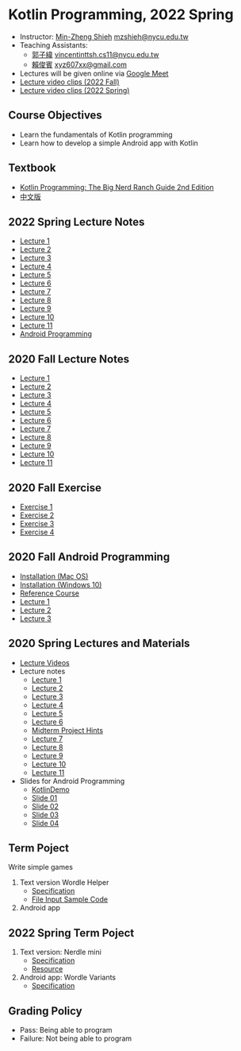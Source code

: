 # Kotlin Programming, 2022 Spring

+   Instructor: [Min-Zheng Shieh](mailto:mzshieh@nycu.edu.tw) mzshieh@nycu.edu.tw
+   Teaching Assistants: 
    +   [郭子緯](mailto:vincentinttsh.cs11@nycu.edu.tw) vincentinttsh.cs11@nycu.edu.tw
    +   [賴俊賓](mailto:xyz607xx@gmail.com) xyz607xx@gmail.com
+   Lectures will be given online via [Google Meet](https://meet.google.com/ukj-mrcw-fyt) 
+   [Lecture video clips (2022 Fall)](https://drive.google.com/drive/folders/1uI6skDHG5pUrnisCxK_CqTJcfzz-hYOe?usp=sharing)
+   [Lecture video clips (2022 Spring)](https://drive.google.com/drive/folders/1CptCPprX9H4_z4Sc-XVPgwDQT1RtXEPi?usp=sharing)

## Course Objectives

+   Learn the fundamentals of Kotlin programming
+   Learn how to develop a simple Android app with Kotlin

## Textbook

+ [Kotlin Programming: The Big Nerd Ranch Guide 2nd Edition](https://www.amazon.com/Kotlin-Programming-Ranch-Guide-Guides-dp-0136891055/dp/0136891055)
+ [中文版](https://www.tenlong.com.tw/products/9789864344796?list_name=srh)

## 2022 Spring Lecture Notes

+ [Lecture 1](https://hackmd.io/@truckski/rkMSYDVl9)
+ [Lecture 2](https://hackmd.io/@truckski/BkS91d4eq)
+ [Lecture 3](https://hackmd.io/@truckski/S1fec1wWc)
+ [Lecture 4](https://hackmd.io/@truckski/H1zf6xwW9)
+ [Lecture 5](https://hackmd.io/@truckski/rykBq4xM5)
+ [Lecture 6](https://hackmd.io/@truckski/rklQsElM9)
+ [Lecture 7](https://hackmd.io/@truckski/BJpRJhG75)
+ [Lecture 8](https://hackmd.io/@truckski/B1YzxXHNc)
+ [Lecture 9](https://hackmd.io/@truckski/SJs_lmHV9)
+ [Lecture 10](https://hackmd.io/@truckski/ry_KVvAE5)
+ [Lecture 11](https://hackmd.io/@truckski/SkgR4vRV9)
+ [Android Programming](https://hackmd.io/@truckski/S1GJ8W5U9)

## 2020 Fall Lecture Notes

+ [Lecture 1](https://hackmd.io/@truckski/BJbFMT_Hv)
+ [Lecture 2](https://hackmd.io/@truckski/ByliKf28D)
+ [Lecture 3](https://hackmd.io/@truckski/ByVoMISvD)
+ [Lecture 4](https://hackmd.io/@truckski/rJKHjtAwv)
+ [Lecture 5](https://hackmd.io/@truckski/Syi_OhDuP)
+ [Lecture 6](https://hackmd.io/@truckski/B1TkFnwOw)
+ [Lecture 7](https://hackmd.io/@truckski/HJJ2DkbFP)
+ [Lecture 8](https://hackmd.io/@truckski/r1lioE5Kw)
+ [Lecture 9](https://hackmd.io/@truckski/BkI4245FD)
+ [Lecture 10](https://hackmd.io/@truckski/ryTM7s25D)
+ [Lecture 11](https://hackmd.io/@truckski/BkD5wo29P)

## 2020 Fall Exercise

+ [Exercise 1](https://hackmd.io/@yuchingtw/By82yIvSw)
+ [Exercise 2](https://drive.google.com/file/d/1V5OUj-BGHrAE1hxt0dlIe5QRoGJFDl1c/view)
+ [Exercise 3](https://drive.google.com/file/d/1GsD0RKXTItXNv_SCkEOe5d0RNIgReRFl/view)
+ [Exercise 4](https://drive.google.com/file/d/12Yb3vTBiu6HWqP3sq4OLRe_QMGoohlmN/view)

## 2020 Fall Android Programming

+ [Installation (Mac OS)](https://hackmd.io/@yuchingtw/By5HDQxcw)
+ [Installation (Windows 10)](https://hackmd.io/@BpUgvpG2TZy_PvDRF1bwvw/rkzf4SW9D)
+ [Reference Course](https://classroom.udacity.com/courses/ud9012)
+ [Lecture 1](https://hackmd.io/@yuchingtw/rkzdumYcD)
+ [Lecture 2](https://hackmd.io/@truckski/B1FZEGrjw)
+ [Lecture 3](https://hackmd.io/@truckski/By2N8Id2P)

## 2020 Spring Lectures and Materials

+ [Lecture Videos](https://drive.google.com/open?id=10WexRjBzionhAyHhyqT4qDNpN2-mao9q)
+ Lecture notes
    +   [Lecture 1](https://hackmd.io/@BpUgvpG2TZy_PvDRF1bwvw/SyIQFblrL)
    +   [Lecture 2](https://hackmd.io/@BpUgvpG2TZy_PvDRF1bwvw/H1uBA1RBL)
    +   [Lecture 3](https://hackmd.io/@BpUgvpG2TZy_PvDRF1bwvw/H1sQrQP8U)
    +   [Lecture 4](https://hackmd.io/@BpUgvpG2TZy_PvDRF1bwvw/HyYCs7iPI)
    +   [Lecture 5](https://hackmd.io/@BpUgvpG2TZy_PvDRF1bwvw/Hy7ZLkfuI)
    +   [Lecture 6](https://hackmd.io/@BpUgvpG2TZy_PvDRF1bwvw/r1f4lt2u8)
    +   [Midterm Project Hints](https://hackmd.io/@BpUgvpG2TZy_PvDRF1bwvw/rJQotn8FL)
    +   [Lecture 7](https://hackmd.io/@BpUgvpG2TZy_PvDRF1bwvw/rk7Cos15U)
    +   [Lecture 8](https://hackmd.io/@BpUgvpG2TZy_PvDRF1bwvw/BJ09J0L9U)
    +   [Lecture 9](https://hackmd.io/@BpUgvpG2TZy_PvDRF1bwvw/rJl1EJv9L)
    +   [Lecture 10](https://hackmd.io/@BpUgvpG2TZy_PvDRF1bwvw/BJXUZTij8)
    +   [Lecture 11](https://hackmd.io/@BpUgvpG2TZy_PvDRF1bwvw/S1Vpo802I)
+ Slides for Android Programming
    +   [KotlinDemo](https://github.com/lgthbo/KotlinDemo)
    +   [Slide 01](https://docs.google.com/presentation/d/1w-4_qG849bpAQnSsZvRVNRIraUdIHw2Cwe8tqU4-aLc/)
    +   [Slide 02](https://docs.google.com/presentation/d/19Uo-eXxBEV3qMivn3WycwK8cZvOEsMoO-0VaO4RtUXk/)
    +   [Slide 03](https://docs.google.com/presentation/d/10pTZtxkVamOfh9IOg-thwXdXptcZKvpaYOd69_w-hSY/)
    +   [Slide 04](https://docs.google.com/presentation/d/1dEHIDcqJ6J6Xew0TdsV7gPMRX-m9-vicDcm5aw2D9rI/)
    
## Term Poject

Write simple games
1. Text version Wordle Helper
    + [Specification](https://hackmd.io/@truckski/H1siUbeHo)
    + [File Input Sample Code](https://github.com/mzshieh/kotlin22fall/blob/master/midterm_file_input_sample.kt)
2. Android app

## 2022 Spring Term Poject

1. Text version: Nerdle mini
    + [Specification](https://hackmd.io/@r1235613/Bk34wi6f5)
    + [Resource](https://hackmd.io/@truckski/HJsGz2zX9)
2. Android app: Wordle Variants
    + [Specification](https://hackmd.io/@truckski/BJu2AngDc)
   
## Grading Policy

+   Pass: Being able to program
+   Failure: Not being able to program
